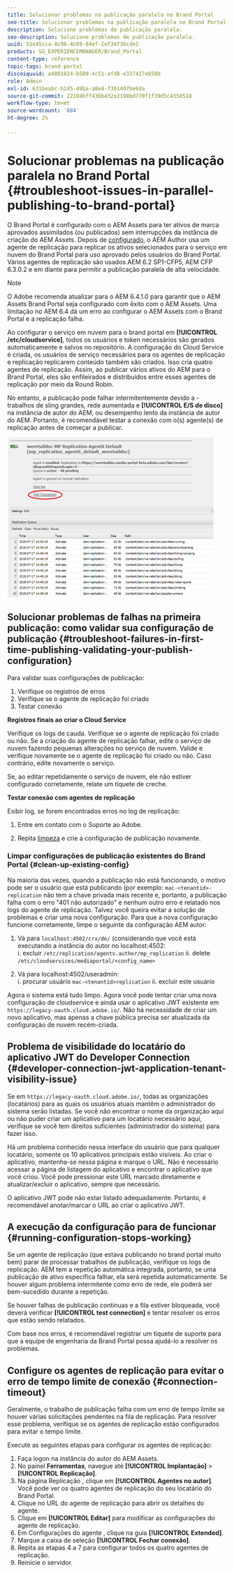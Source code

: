 ```yaml
---
title: Solucionar problemas na publicação paralela no Brand Portal
seo-title: Solucionar problemas na publicação paralela no Brand Portal
description: Solucione problemas de publicação paralela.
seo-description: Solucione problemas de publicação paralela.
uuid: 51e45cca-8c96-4c69-84ef-2ef34f3bcde2
products: SG_EXPERIENCEMANAGER/Brand_Portal
content-type: reference
topic-tags: brand-portal
discoiquuid: a4801024-b509-4c51-afd8-e337417e658b
role: Admin
exl-id: 631beabc-b145-49ba-a8e4-f301497be6da
source-git-commit: 22104bff436b432e2198bd770f1f39d5c4350518
workflow-type: tm+mt
source-wordcount: '884'
ht-degree: 2%

---
```


# Solucionar problemas na publicação paralela no Brand Portal {#troubleshoot-issues-in-parallel-publishing-to-brand-portal}

O Brand Portal é configurado com o AEM Assets para ter ativos de marca aprovados assimilados (ou publicados) sem interrupções da instância de criação do AEM Assets. Depois de [configurado](../using/configure-aem-assets-with-brand-portal.md), o AEM Author usa um agente de replicação para replicar os ativos selecionados para o serviço em nuvem do Brand Portal para uso aprovado pelos usuários do Brand Portal. Vários agentes de replicação são usados AEM 6.2 SP1-CFP5, AEM CFP 6.3.0.2 e em diante para permitir a publicação paralela de alta velocidade.

>[!NOTE]
>
>O Adobe recomenda atualizar para o AEM 6.4.1.0 para garantir que o AEM Assets Brand Portal seja configurado com êxito com o AEM Assets. Uma limitação no AEM 6.4 dá um erro ao configurar o AEM Assets com o Brand Portal e a replicação falha.

Ao configurar o serviço em nuvem para o brand portal em **[!UICONTROL /etc/cloudservice]**, todos os usuários e token necessários são gerados automaticamente e salvos no repositório. A configuração do Cloud Service é criada, os usuários de serviço necessários para os agentes de replicação e replicação replicarem conteúdo também são criados. Isso cria quatro agentes de replicação. Assim, ao publicar vários ativos do AEM para o Brand Portal, eles são enfileirados e distribuídos entre esses agentes de replicação por meio da Round Robin.

No entanto, a publicação pode falhar intermitentemente devido a - trabalhos de sling grandes, rede aumentada e **[!UICONTROL E/S de disco]** na instância de autor do AEM, ou desempenho lento da instância de autor do AEM. Portanto, é recomendável testar a conexão com o(s) agente(s) de replicação antes de começar a publicar.

![](assets/test-connection.png)

## Solucionar problemas de falhas na primeira publicação: como validar sua configuração de publicação {#troubleshoot-failures-in-first-time-publishing-validating-your-publish-configuration}

Para validar suas configurações de publicação:

1. Verifique os registros de erros
1. Verifique se o agente de replicação foi criado
1. Testar conexão

**Registros finais ao criar o Cloud Service**

Verifique os logs de cauda. Verifique se o agente de replicação foi criado ou não. Se a criação do agente de replicação falhar, edite o serviço de nuvem fazendo pequenas alterações no serviço de nuvem. Valide e verifique novamente se o agente de replicação foi criado ou não. Caso contrário, edite novamente o serviço.

Se, ao editar repetidamente o serviço de nuvem, ele não estiver configurado corretamente, relate um tíquete de creche.

**Testar conexão com agentes de replicação**

Exibir log, se forem encontrados erros no log de replicação:

1. Entre em contato com o Suporte ao Adobe.

1. Repita [limpeza](../using/troubleshoot-parallel-publishing.md#clean-up-existing-config) e crie a configuração de publicação novamente.

<!--
Comment Type: remark
Last Modified By: Mini Gulati (mgulati)
Last Modified Date: 2018-06-21T22:56:21.256-0400
<p>?? check and compare public key. At times public key is different</p>
<p>?? another thing to check in /useradmin</p>
-->

### Limpar configurações de publicação existentes do Brand Portal {#clean-up-existing-config}

Na maioria das vezes, quando a publicação não está funcionando, o motivo pode ser o usuário que está publicando (por exemplo: `mac-<tenantid>-replication` não tem a chave privada mais recente e, portanto, a publicação falha com o erro &quot;401 não autorizado&quot; e nenhum outro erro é relatado nos logs do agente de replicação. Talvez você queira evitar a solução de problemas e criar uma nova configuração. Para que a nova configuração funcione corretamente, limpe o seguinte da configuração AEM autor:

1. Vá para `localhost:4502/crx/de/` (considerando que você está executando a instância do autor no localhost:4502:\
   i. excluir `/etc/replication/agents.author/mp_replication`
ii. delete 
`/etc/cloudservices/mediaportal/<config_name>`

1. Vá para localhost:4502/useradmin:\
   i. procurar usuário `mac-<tenantid>replication`
ii. excluir este usuário

Agora o sistema está tudo limpo. Agora você pode tentar criar uma nova configuração de cloudservice e ainda usar o aplicativo JWT existente em `https://legacy-oauth.cloud.adobe.io/`. Não há necessidade de criar um novo aplicativo, mas apenas a chave pública precisa ser atualizada da configuração de nuvem recém-criada.

## Problema de visibilidade do locatário do aplicativo JWT do Developer Connection {#developer-connection-jwt-application-tenant-visibility-issue}

Se em `https://legacy-oauth.cloud.adobe.io/`, todas as organizações (locatários) para as quais os usuários atuais mantêm o administrador do sistema serão listadas. Se você não encontrar o nome da organização aqui ou não puder criar um aplicativo para um locatário necessário aqui, verifique se você tem direitos suficientes (administrador do sistema) para fazer isso.

Há um problema conhecido nessa interface do usuário que para qualquer locatário, somente os 10 aplicativos principais estão visíveis. Ao criar o aplicativo, mantenha-se nessa página e marque o URL. Não é necessário acessar a página de listagem do aplicativo e encontrar o aplicativo que você criou. Você pode pressionar este URL marcado diretamente e atualizar/excluir o aplicativo, sempre que necessário.

O aplicativo JWT pode não estar listado adequadamente. Portanto, é recomendável anotar/marcar o URL ao criar o aplicativo JWT.

## A execução da configuração para de funcionar {#running-configuration-stops-working}

<!--
Comment Type: draft

<p>If the running configuration stops working, either of the following two possibilities
<g class="gr_ gr_15 gr-alert gr_gramm gr_inline_cards gr_run_anim Grammar multiReplace" data-gr-id="15" id="15" style="font-size: 12px;">
are
</g> there:</p>
<p>1.
<g class="gr_ gr_14 gr-alert gr_gramm gr_inline_cards gr_run_anim Grammar only-ins doubleReplace replaceWithoutSep" data-gr-id="14" id="14">
Connection
</g> has failed, or</p>
<p>2. Publish has failed with permission to dam-replication-service denied, while connection has passed </p>
<p>If the connection has failed [1], the
<g class="gr_ gr_10 gr-alert gr_spell gr_inline_cards gr_run_anim ContextualSpelling ins-del multiReplace" data-gr-id="10" id="10">
fail safe
</g> way to fix it is to <a href="../using/troubleshoot-parallel-publishing.md#main-pars-header-1664955658">clean up</a> the existing Brand Portal publish configuration and recreate a publish configuration. </p>
<p>However, if the
<g class="gr_ gr_18 gr-alert gr_spell gr_inline_cards gr_run_anim ContextualSpelling" data-gr-id="18" id="18">
publish
</g> has failed with
<g class="gr_ gr_16 gr-alert gr_gramm gr_inline_cards gr_run_anim Grammar only-ins doubleReplace replaceWithoutSep" data-gr-id="16" id="16">
permission
</g> denied to dam-replication-service, raise a support ticket.</p>
-->

Se um agente de replicação (que estava publicando no brand portal muito bem) parar de processar trabalhos de publicação, verifique os logs de replicação. AEM tem a repetição automática integrada, portanto, se uma publicação de ativo específica falhar, ela será repetida automaticamente. Se houver algum problema intermitente como erro de rede, ele poderá ser bem-sucedido durante a repetição.

Se houver falhas de publicação contínuas e a fila estiver bloqueada, você deverá verificar **[!UICONTROL test connection]** e tentar resolver os erros que estão sendo relatados.

Com base nos erros, é recomendável registrar um tíquete de suporte para que a equipe de engenharia da Brand Portal possa ajudá-lo a resolver os problemas.


## Configure os agentes de replicação para evitar o erro de tempo limite de conexão {#connection-timeout}

Geralmente, o trabalho de publicação falha com um erro de tempo limite se houver várias solicitações pendentes na fila de replicação. Para resolver esse problema, verifique se os agentes de replicação estão configurados para evitar o tempo limite.

Execute as seguintes etapas para configurar os agentes de replicação:
1. Faça logon na instância do autor do AEM Assets.
1. No painel **Ferramentas**, navegue até **[!UICONTROL Implantação]** > **[!UICONTROL Replicação]**.
1. Na página Replicação , clique em **[!UICONTROL Agentes no autor]**. Você pode ver os quatro agentes de replicação do seu locatário do Brand Portal.
1. Clique no URL do agente de replicação para abrir os detalhes do agente.
1. Clique em **[!UICONTROL Editar]** para modificar as configurações do agente de replicação.
1. Em Configurações do agente , clique na guia **[!UICONTROL Extended]**.
1. Marque a caixa de seleção **[!UICONTROL Fechar conexão]**.
1. Repita as etapas 4 a 7 para configurar todos os quatro agentes de replicação.
1. Reinicie o servidor.

